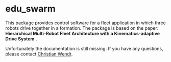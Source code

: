 # edu_swarm

This package provides control software for a fleet application in which three robots drive together in a formation. The package is based on the paper: **Hierarchical Multi-Robot Fleet Architecture with a
Kinematics-adaptive Drive System** .

Unfortunately the documentation is still missing. If you have any questions, please contact [Christian Wendt](mailto:christian.wendt@eduart-robotik.com).
